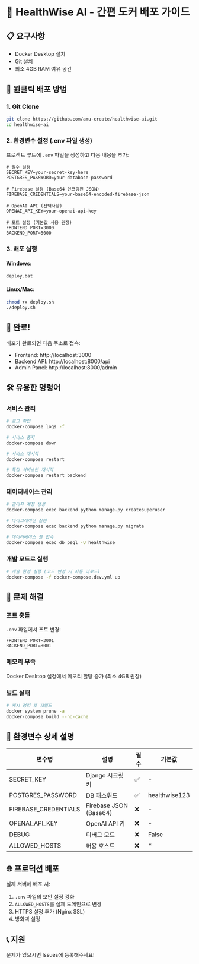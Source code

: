# 🚀 HealthWise AI - 간편 도커 배포 가이드

## 📋 요구사항
- Docker Desktop 설치
- Git 설치
- 최소 4GB RAM 여유 공간

## 🎯 원클릭 배포 방법

### 1. Git Clone
```bash
git clone https://github.com/amu-create/healthwise-ai.git
cd healthwise-ai
```

### 2. 환경변수 설정 (.env 파일 생성)
프로젝트 루트에 `.env` 파일을 생성하고 다음 내용을 추가:

```env
# 필수 설정
SECRET_KEY=your-secret-key-here
POSTGRES_PASSWORD=your-database-password

# Firebase 설정 (Base64 인코딩된 JSON)
FIREBASE_CREDENTIALS=your-base64-encoded-firebase-json

# OpenAI API (선택사항)
OPENAI_API_KEY=your-openai-api-key

# 포트 설정 (기본값 사용 권장)
FRONTEND_PORT=3000
BACKEND_PORT=8000
```

### 3. 배포 실행

#### Windows:
```cmd
deploy.bat
```

#### Linux/Mac:
```bash
chmod +x deploy.sh
./deploy.sh
```

## 🎉 완료!

배포가 완료되면 다음 주소로 접속:
- Frontend: http://localhost:3000
- Backend API: http://localhost:8000/api
- Admin Panel: http://localhost:8000/admin

## 🛠️ 유용한 명령어

### 서비스 관리
```bash
# 로그 확인
docker-compose logs -f

# 서비스 중지
docker-compose down

# 서비스 재시작
docker-compose restart

# 특정 서비스만 재시작
docker-compose restart backend
```

### 데이터베이스 관리
```bash
# 관리자 계정 생성
docker-compose exec backend python manage.py createsuperuser

# 마이그레이션 실행
docker-compose exec backend python manage.py migrate

# 데이터베이스 쉘 접속
docker-compose exec db psql -U healthwise
```

### 개발 모드로 실행
```bash
# 개발 환경 실행 (코드 변경 시 자동 리로드)
docker-compose -f docker-compose.dev.yml up
```

## 🔧 문제 해결

### 포트 충돌
`.env` 파일에서 포트 변경:
```env
FRONTEND_PORT=3001
BACKEND_PORT=8001
```

### 메모리 부족
Docker Desktop 설정에서 메모리 할당 증가 (최소 4GB 권장)

### 빌드 실패
```bash
# 캐시 정리 후 재빌드
docker system prune -a
docker-compose build --no-cache
```

## 📝 환경변수 상세 설명

| 변수명 | 설명 | 필수 | 기본값 |
|--------|------|------|--------|
| SECRET_KEY | Django 시크릿 키 | ✅ | - |
| POSTGRES_PASSWORD | DB 패스워드 | ✅ | healthwise123 |
| FIREBASE_CREDENTIALS | Firebase JSON (Base64) | ❌ | - |
| OPENAI_API_KEY | OpenAI API 키 | ❌ | - |
| DEBUG | 디버그 모드 | ❌ | False |
| ALLOWED_HOSTS | 허용 호스트 | ❌ | * |

## 🌐 프로덕션 배포

실제 서버에 배포 시:
1. `.env` 파일의 보안 설정 강화
2. `ALLOWED_HOSTS`를 실제 도메인으로 변경
3. HTTPS 설정 추가 (Nginx SSL)
4. 방화벽 설정

## 📞 지원

문제가 있으시면 Issues에 등록해주세요!
